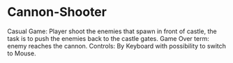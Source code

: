 # Cannon-Shooter
Casual Game: Player shoot the enemies that spawn in front of castle, the task is to push the enemies back to the castle gates. 
Game Over term: enemy reaches the cannon.
Controls: By Keyboard with possibility to switch to Mouse.
